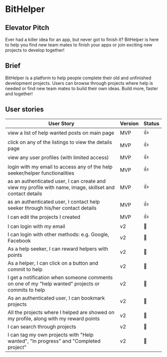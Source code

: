 # BitHelper

## Elevator Pitch
Ever had a killer idea for an app, but never got to finish it? BitHelper is here to help you find new team mates to finish your apps or join exciting new projects to develop together!

## Brief
BitHelper is a platform to help people complete their old and unfinished development projects. Users can browse through projects where help is needed or find new team mates to build their own ideas. Build more, faster and together!

## User stories 

| User Story                                                                                                | Version | Status       |
|-----------------------------------------------------------------------------------------------------------|---------|--------------|
| view a list of help wanted posts on main page                                                             | MVP     | :thumbsup:   |
| click on any of the listings to view the details page                                                     | MVP     | :thumbsup:   |
| view any user profiles (with limited access)                                                              | MVP     | :thumbsup:   |
| login with my email to access any of the help seeker/helper functionalities                               | MVP     | :thumbsup:   |
| as an authenticated user, I can create and view my profile with name, image, skillset and contact details | MVP     | :thumbsup:   |
| as an authenticated user, I contact help seeker through his/her contact details                           | MVP     | :thumbsup:   |
| I can edit the projects I created                                                                         | MVP     | :thumbsup:   |
| I can login with my email                                                                                 | v2      | :red_circle: |
| I can login with other methods: e.g. Google, Facebook                                                     | v2      | :red_circle: |
| As a help seeker, I can reward helpers with points                                                        | v2      | :red_circle: |
| As a helper, I can click on a button and commit to help                                                   | v2      | :red_circle: |
| I get a notification when someone comments on one of my "help wanted" projects or commits to help         | v2      | :red_circle: |
| As an authenticated user, I can bookmark projects                                                         | v2      | :red_circle: |
| All the projects where I helped are showed on my profile, along with my reward points                     | v2      | :red_circle: |
| I can search through projects                                                                             | v2      | :red_circle: |
| I can tag my own projects with "Help wanted", "In progress" and "Completed project"                       | v2      | :red_circle: |
